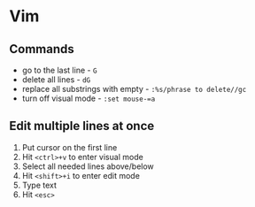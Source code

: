 # Vim

## Commands

 * go to the last line - `G`
 * delete all lines - `dG`
 * replace all substrings with empty - `:%s/phrase to delete//gc`
 * turn off visual mode - `:set mouse-=a`

## Edit multiple lines at once

 1. Put cursor on the first line
 2. Hit `<ctrl>+v` to enter visual mode
 3. Select all needed lines above/below
 4. Hit `<shift>+i` to enter edit mode
 5. Type text
 6. Hit `<esc>`
